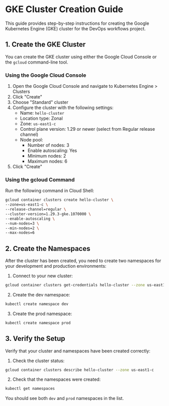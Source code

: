# GKE Cluster Creation Guide

This guide provides step-by-step instructions for creating the Google Kubernetes Engine (GKE) cluster for the DevOps workflows project.

## 1. Create the GKE Cluster

You can create the GKE cluster using either the Google Cloud Console or the `gcloud` command-line tool.

### Using the Google Cloud Console

1. Open the Google Cloud Console and navigate to Kubernetes Engine > Clusters
2. Click "Create"
3. Choose "Standard" cluster
4. Configure the cluster with the following settings:
   - Name: `hello-cluster`
   - Location type: Zonal
   - Zone: `us-east1-c`
   - Control plane version: 1.29 or newer (select from Regular release channel)
   - Node pool:
     - Number of nodes: 3
     - Enable autoscaling: Yes
     - Minimum nodes: 2
     - Maximum nodes: 6
5. Click "Create"

### Using the gcloud Command

Run the following command in Cloud Shell:

```bash
gcloud container clusters create hello-cluster \
--zone=us-east1-c \
--release-channel=regular \
--cluster-version=1.29.3-gke.1070000 \
--enable-autoscaling \
--num-nodes=3 \
--min-nodes=2 \
--max-nodes=6
```

## 2. Create the Namespaces

After the cluster has been created, you need to create two namespaces for your development and production environments:

1. Connect to your new cluster:
```bash
gcloud container clusters get-credentials hello-cluster --zone us-east1-c
```

2. Create the dev namespace:
```bash
kubectl create namespace dev
```

3. Create the prod namespace:
```bash
kubectl create namespace prod
```

## 3. Verify the Setup

Verify that your cluster and namespaces have been created correctly:

1. Check the cluster status:
```bash
gcloud container clusters describe hello-cluster --zone us-east1-c
```

2. Check that the namespaces were created:
```bash
kubectl get namespaces
```

You should see both `dev` and `prod` namespaces in the list.

